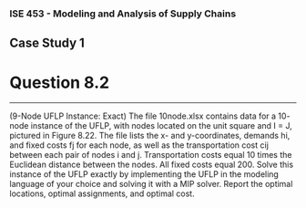 ### ISE 453 - Modeling and Analysis of Supply Chains
## Case Study 1
# Question 8.2
---
(9-Node UFLP Instance: Exact) The file 10node.xlsx contains data for a 10-
node instance of the UFLP, with nodes located on the unit square and I = J, pictured
in Figure 8.22. The file lists the x- and y-coordinates, demands hi, and fixed costs fj
for each node, as well as the transportation cost cij between each pair of nodes i and j.
Transportation costs equal 10 times the Euclidean distance between the nodes. All fixed
costs equal 200.
Solve this instance of the UFLP exactly by implementing the UFLP in the modeling
language of your choice and solving it with a MIP solver. Report the optimal locations,
optimal assignments, and optimal cost.
